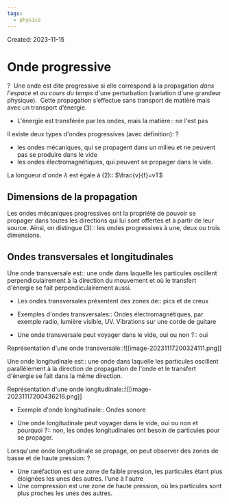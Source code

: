 ```yaml
---
tags:
  - physics
---
```

Created: 2023-11-15

# Onde progressive
?
 Une onde est dite progressive si elle correspond à la propagation _dans l'espace_ et _au cours du temps_ d'une perturbation (variation d'une grandeur physique).
 Cette propagation s’effectue sans transport de matière mais avec un transport d’énergie.
<!--SR:!2023-11-24,1,167-->

- L'énergie est transférée par les ondes, mais la matière:: ne l'est pas
<!--SR:!2023-11-29,6,250-->

Il existe deux types d'ondes progressives (avec définition):
?
- les ondes mécaniques, qui se propagent dans un milieu et ne peuvent pas se produire dans le vide
- les ondes électromagnétiques, qui peuvent se propager dans le vide.
<!--SR:!2023-11-24,2,207-->

La longueur d'onde $\lambda$ est égale à (2):: $\frac{v}{f}=vT$
<!--SR:!2023-12-03,10,250-->

## Dimensions de la propagation
Les ondes mécaniques progressives ont la propriété de pouvoir se propager dans toutes les directions qui lui sont offertes et à partir de leur source. Ainsi, on distingue (3):: les ondes progressives à une, deux ou trois dimensions.
<!--SR:!2023-11-30,7,250-->

## Ondes transversales et longitudinales
Une onde transversale est:: une onde dans laquelle les particules oscillent perpendiculairement à la direction du mouvement et où le transfert d'énergie se fait perpendiculairement aussi.
<!--SR:!2023-11-24,1,207-->
- Les ondes transversales présentent des zones de:: pics et de creux
<!--SR:!2023-11-29,6,230-->
- Exemples d'ondes transversales:: Ondes électromagnétiques, par exemple radio, lumière visible, UV. Vibrations sur une corde de guitare
<!--SR:!2023-12-02,9,250-->
- Une onde transversale peut voyager dans le vide, oui ou non ?:: oui
<!--SR:!2023-11-30,8,267-->

Représentation d'une onde transversale::![[image-20231117200324111.png]]
<!--SR:!2023-12-02,9,250-->


Une onde longitudinale est:: une onde dans laquelle les particules oscillent parallèlement à la direction de propagation de l'onde et le transfert d'énergie se fait dans la même direction.
<!--SR:!2023-11-25,2,230-->

Représentation d'une onde longitudinale::![[image-20231117200436216.png]]
<!--SR:!2023-11-27,4,230-->

- Exemple d'onde longitudinale:: Ondes sonore
<!--SR:!2023-11-26,4,247-->
- Une onde longitudinale peut voyager dans le vide, oui ou non et pourquoi ?:: non, les ondes longitudinales ont besoin de particules pour se propager.
<!--SR:!2023-11-27,5,247-->

Lorsqu'une onde longitudinale se propage, on peut observer des zones de basse et de haute pression:
?
- Une raréfaction est une zone de faible pression, les particules étant plus éloignées les unes des autres. l'une à l'autre
- Une compression est une zone de haute pression, où les particules sont plus proches les unes des autres.
<!--SR:!2023-11-27,5,247-->

